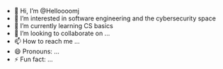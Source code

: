- 👋 Hi, I’m @Helloooomj
- 👀 I’m interested in software engineering and the cybersecurity space
- 🌱 I’m currently learning CS basics
- 💞️ I’m looking to collaborate on ...
- 📫 How to reach me ...
- 😄 Pronouns: ...
- ⚡ Fun fact: ...

<!---
Helloooomj/Helloooomj is a ✨ special ✨ repository because its `README.md` (this file) appears on your GitHub profile.
You can click the Preview link to take a look at your changes.
--->
